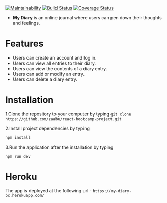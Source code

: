 [![Maintainability](https://api.codeclimate.com/v1/badges/db3bbc7fb27ebce9befc/maintainability)](https://codeclimate.com/github/zaabu/react-bootcamp-project/maintainability) [![Build Status](https://travis-ci.org/zaabu/react-bootcamp-project.svg?branch=develop)](https://travis-ci.org/zaabu/react-bootcamp-project)
[![Coverage Status](https://coveralls.io/repos/github/zaabu/react-bootcamp-project/badge.svg?branch=develop)](https://coveralls.io/github/zaabu/react-bootcamp-project?branch=develop)



* **My Diary** is an online journal where users can pen down their thoughts and feelings.  

# Features

* Users can create an account and log in. 
* Users can view all entries to their diary. 
* Users can view the contents of a diary entry. 
* Users can add or modify an entry. 
* Users can delete a diary entry.
  

# Installation
1.Clone the repository to your computer by typing 
```git clone https://github.com/zaabu/react-bootcamp-project.git```

2.Install project dependencies by typing

```npm install```

3.Run the application after the installation by typing 

```npm run dev```

# Heroku

The app is deployed at the following url - 
```https://my-diary-bc.herokuapp.com/```


